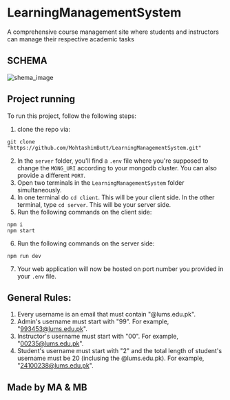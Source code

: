 # LearningManagementSystem
A comprehensive course management site where students and instructors can manage their respective academic tasks

## SCHEMA
![shema_image](https://github.com/MohtashimButt/LearningManagementSystem/blob/master/stuff/pyara_schema.png)

## Project running
To run this project, follow the following steps:
1. clone the repo via:
```
git clone "https://github.com/MohtashimButt/LearningManagementSystem.git"
```
2. In the `server` folder, you'll find a `.env` file where you're supposed to change the `MONG_URI` according to your mongodb cluster. You can also provide a different `PORT`.
3. Open two terminals in the `LearningManagementSystem` folder simultaneously.
4. In one terminal do `cd client`. This will be your client side. In the other terminal, type `cd server`. This will be your server side.
5. Run the following commands on the client side:
```
npm i
npm start
```
6. Run the following commands on the server side:
```
npm run dev
```
7. Your web application will now be hosted on port number you provided in your `.env` file.

## General Rules:
1. Every username is an email that must contain "@lums.edu.pk".
2. Admin's username must start with "99". For example, "993453@lums.edu.pk".
3. Instructor's username must start with "00". For example, "00235@lums.edu.pk".
4. Student's username must start with "2" and the total length of student's username must be 20 (inclusing the @lums.edu.pk). For example, "24100238@lums.edu.pk".
## Made by MA & MB
